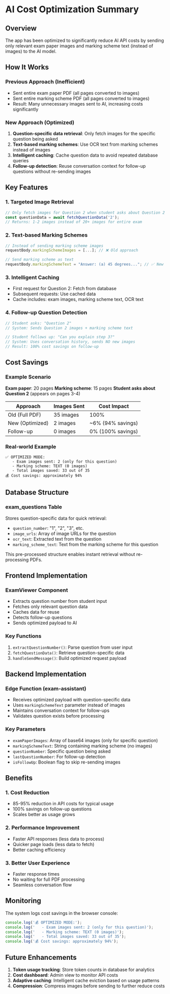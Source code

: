 # AI Cost Optimization Summary

## Overview
The app has been optimized to significantly reduce AI API costs by sending only relevant exam paper images and marking scheme text (instead of images) to the AI model.

## How It Works

### Previous Approach (Inefficient)
- Sent entire exam paper PDF (all pages converted to images)
- Sent entire marking scheme PDF (all pages converted to images)
- Result: Many unnecessary images sent to AI, increasing costs significantly

### New Approach (Optimized)
1. **Question-specific data retrieval**: Only fetch images for the specific question being asked
2. **Text-based marking schemes**: Use OCR text from marking schemes instead of images
3. **Intelligent caching**: Cache question data to avoid repeated database queries
4. **Follow-up detection**: Reuse conversation context for follow-up questions without re-sending images

## Key Features

### 1. Targeted Image Retrieval
```typescript
// Only fetch images for Question 2 when student asks about Question 2
const questionData = await fetchQuestionData('2');
// Returns: 1-2 images instead of 20+ images for entire exam
```

### 2. Text-based Marking Schemes
```typescript
// Instead of sending marking scheme images
requestBody.markingSchemeImages = [...]; // ❌ Old approach

// Send marking scheme as text
requestBody.markingSchemeText = "Answer: (a) 45 degrees..."; // ✅ New approach
```

### 3. Intelligent Caching
- First request for Question 2: Fetch from database
- Subsequent requests: Use cached data
- Cache includes: exam images, marking scheme text, OCR text

### 4. Follow-up Question Detection
```typescript
// Student asks: "Question 2"
// System: Sends Question 2 images + marking scheme text

// Student follows up: "Can you explain step 3?"
// System: Uses conversation history, sends NO new images
// Result: 100% cost savings on follow-up
```

## Cost Savings

### Example Scenario
**Exam paper**: 20 pages
**Marking scheme**: 15 pages
**Student asks about Question 2** (appears on pages 3-4)

| Approach | Images Sent | Cost Impact |
|----------|-------------|-------------|
| Old (Full PDF) | 35 images | 100% |
| New (Optimized) | 2 images | ~6% (94% savings) |
| Follow-up | 0 images | 0% (100% savings) |

### Real-world Example
```
✅ OPTIMIZED MODE:
   - Exam images sent: 2 (only for this question)
   - Marking scheme: TEXT (0 images)
   - Total images saved: 33 out of 35
💰 Cost savings: approximately 94%
```

## Database Structure

### exam_questions Table
Stores question-specific data for quick retrieval:
- `question_number`: "1", "2", "3", etc.
- `image_urls`: Array of image URLs for the question
- `ocr_text`: Extracted text from the question
- `marking_scheme_text`: Text from the marking scheme for this question

This pre-processed structure enables instant retrieval without re-processing PDFs.

## Frontend Implementation

### ExamViewer Component
- Extracts question number from student input
- Fetches only relevant question data
- Caches data for reuse
- Detects follow-up questions
- Sends optimized payload to AI

### Key Functions
1. `extractQuestionNumber()`: Parse question from user input
2. `fetchQuestionData()`: Retrieve question-specific data
3. `handleSendMessage()`: Build optimized request payload

## Backend Implementation

### Edge Function (exam-assistant)
- Receives optimized payload with question-specific data
- Uses `markingSchemeText` parameter instead of images
- Maintains conversation context for follow-ups
- Validates question exists before processing

### Key Parameters
- `examPaperImages`: Array of base64 images (only for specific question)
- `markingSchemeText`: String containing marking scheme (no images)
- `questionNumber`: Specific question being asked
- `lastQuestionNumber`: For follow-up detection
- `isFollowUp`: Boolean flag to skip re-sending images

## Benefits

### 1. Cost Reduction
- 85-95% reduction in API costs for typical usage
- 100% savings on follow-up questions
- Scales better as usage grows

### 2. Performance Improvement
- Faster API responses (less data to process)
- Quicker page loads (less data to fetch)
- Better caching efficiency

### 3. Better User Experience
- Faster response times
- No waiting for full PDF processing
- Seamless conversation flow

## Monitoring

The system logs cost savings in the browser console:

```javascript
console.log('💰 OPTIMIZED MODE:');
console.log('   - Exam images sent: 2 (only for this question)');
console.log('   - Marking scheme: TEXT (0 images)');
console.log('   - Total images saved: 33 out of 35');
console.log('💰 Cost savings: approximately 94%');
```

## Future Enhancements

1. **Token usage tracking**: Store token counts in database for analytics
2. **Cost dashboard**: Admin view to monitor API costs
3. **Adaptive caching**: Intelligent cache eviction based on usage patterns
4. **Compression**: Compress images before sending to further reduce costs
